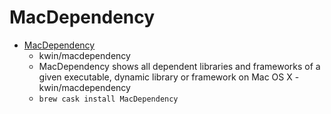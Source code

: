 # MacDependency
- [MacDependency](https://github.com/kwin/macdependency)
  -  kwin/macdependency
  - MacDependency shows all dependent libraries and frameworks of a given executable, dynamic library or framework on Mac OS X - kwin/macdependency
  - `brew cask install MacDependency`
